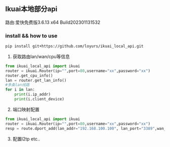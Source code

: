 ## Ikuai本地部分api

路由:爱快免费版3.6.13 x64 Build202301131532

### install && how to use

```bash
pip install git+https://github.com/loyurs/ikuai_local_api.git
```

1. 获取路由lan/wan/cpu等信息
```python
from ikuai_local_api import ikuai
router = ikuai.Router(ip="",port=80,username="xx",password="xx")
router.get_cpu_info()
lan = router.get_lan_info()
#多条lan线路
for i in lan:
    print(i.ip_addr)
    print(i.client_device)
```



2. 端口映射配置
```python
from ikuai_local_api import ikuai
router = ikuai.Router(ip="",port=80,username="xx",password="xx")
resp = route.dport_add(lan_addr="192.168.100.100", lan_port="3389",wan_port="3389")
```

3. 配置l2tp
etc..

